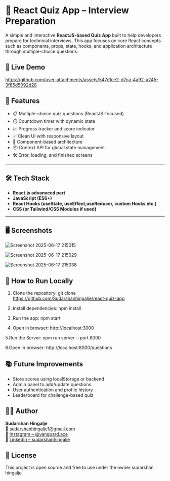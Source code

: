 # 🧠 React Quiz App – Interview Preparation

A simple and interactive **ReactJS-based Quiz App** built to help developers prepare for technical interviews. This app focuses on core React concepts such as components, props, state, hooks, and application architecture through multiple-choice questions.

## 🚀 Live Demo


https://github.com/user-attachments/assets/547c1ce2-d7ca-4a92-a245-3f85d5092d28



## 📌 Features

- 📋 Multiple-choice quiz questions (ReactJS-focused)
- ⏱️ Countdown timer with dynamic state
- 📈 Progress tracker and score indicator
- ✅ Clean UI with responsive layout
- 🔄 Component-based architecture
- 📦 Context API for global state management
- 🛠️ Error, loading, and finished screens

---

## 🛠️ Tech Stack

- **React.js advanvced part**
- **JavaScript (ES6+)**
- **React Hooks (useState, useEffect,useReducer, custom Hooks etc.)**
- **CSS (or Tailwind/CSS Modules if used)**

---

## 🖥️ Screenshots

![Screenshot 2025-06-17 215015](https://github.com/user-attachments/assets/2a667cf5-73e7-4226-825e-7bdf1d3b7ed6)

![Screenshot 2025-06-17 215029](https://github.com/user-attachments/assets/0a102896-f2e8-41f9-8f28-64b1013c4728)

![Screenshot 2025-06-17 215038](https://github.com/user-attachments/assets/a499808d-5317-4303-811b-0e7941ecb392)


## 🔧 How to Run Locally

1. Clone the repository:
git clone https://github.com/Sudarshanhingalje/react-quiz-app

2. Install dependencies:
npm install

3. Run the app:
npm start

4. Open in browser:
http://localhost:3000

5.Run the Server:
npm run server --port 8000

6.Open in browser:
http://localhost:8000/questions

## 📚 Future Improvements

- Store scores using localStorage or backend
- Admin panel to add/update questions
- User authentication and profile history
- Leaderboard for challenge-based quiz


## 🙋‍♂️ Author

**Sudarshan Hingalje**  
📧 [sudarshanhingalje1@gmail.com](mailto:sudarshanhingalje1@gmail.com)  
📱 [Instagram – @vanguard.ace](https://www.instagram.com/vanguard.ace)  
🔗 [LinkedIn – sudarshanhingalje](https://www.linkedin.com/in/sudarshanhingalje)

## 📄 License

This project is open source and free to use under the owner sudarshan hingalje
